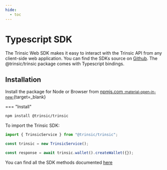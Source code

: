 ```yaml
---
hide:
  - toc
---
```


# Typescript SDK

The Trinsic Web SDK makes it easy to interact with the Trinsic API from any client-side web application. You can find the SDKs source on [Github](https://github.com/trinsic-id/sdk/tree/main/web). The @trinsic/trinsic package comes with Typescript bindings.

## Installation

Install the package for Node or Browser from [npmjs.com <small>:material-open-in-new:</small>](https://www.npmjs.com/package/@trinsic/trinsic){target=\_blank}

=== "Install"

```bash
npm install @trinsic/trinsic
```

To import the Trinsic SDK:

```js
import { TrinsicService } from "@trinsic/trinsic";

const trinsic = new TrinsicService();

const response = await trinsic.wallet().createWallet({});
```

You can find all the SDK methods documented [here](/reference/)

